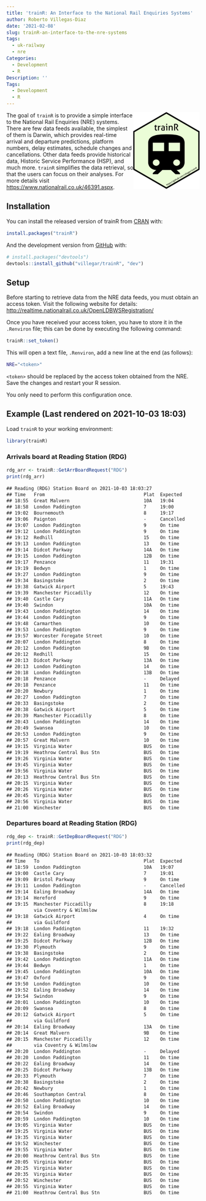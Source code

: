 ```yaml
---
title: 'trainR: An Interface to the National Rail Enquiries Systems'
author: Roberto Villegas-Diaz
date: '2021-02-08'
slug: trainR-an-interface-to-the-nre-systems
tags:
  - uk-railway
  - nre
Categories:
  - Development
  - R
Description: ''
Tags:
  - Development
  - R
---
```


<img src="https://raw.githubusercontent.com/villegar/trainR/main/inst/images/logo.png" alt="logo" align="right" height=200px/>

The goal of `trainR` is to provide a simple interface to the 
National Rail Enquiries (NRE) systems. There are few data feeds 
available, the simplest of them is Darwin, which provides real-time 
arrival and departure predictions, platform numbers, delay estimates, 
schedule changes and cancellations. Other data feeds provide historical 
data, Historic Service Performance (HSP), and much more. `trainR` 
simplifies the data retrieval, so that the users can focus on their 
analyses. For more details visit 
https://www.nationalrail.co.uk/46391.aspx.

## Installation

You can install the released version of trainR from [CRAN](https://CRAN.R-project.org) with:

``` r
install.packages("trainR")
```

And the development version from [GitHub](https://github.com/) with:

``` r
# install.packages("devtools")
devtools::install_github("villegar/trainR", "dev")
```

## Setup
Before starting to retrieve data from the NRE data feeds, you must obtain an access token. 
Visit the following website for details: http://realtime.nationalrail.co.uk/OpenLDBWSRegistration/

Once you have received your access token, you have to store it in the `.Renviron` file; this can be 
done by executing the following command:


```r
trainR::set_token()
```

This will open a text file, `.Renviron`, add a new line at the end (as follows):

```bash
NRE="<token>"
```

`<token>` should be replaced by the access token obtained from the NRE. Save the changes and restart 
your R session.

You only need to perform this configuration once.

## Example (Last rendered on 2021-10-03 18:03)

Load `trainR` to your working environment:

```r
library(trainR)
```

### Arrivals board at Reading Station (RDG)


```r
rdg_arr <- trainR::GetArrBoardRequest("RDG")
print(rdg_arr)
```

```
## Reading (RDG) Station Board on 2021-10-03 18:03:27
## Time   From                                    Plat  Expected
## 18:55  Great Malvern                           10A   19:04
## 18:58  London Paddington                       7     19:00
## 19:02  Bournemouth                             8     19:17
## 19:06  Paignton                                -     Cancelled
## 19:07  London Paddington                       9     On time
## 19:12  London Paddington                       9     On time
## 19:12  Redhill                                 15    On time
## 19:13  London Paddington                       13    On time
## 19:14  Didcot Parkway                          14A   On time
## 19:15  London Paddington                       12B   On time
## 19:17  Penzance                                11    19:31
## 19:19  Bedwyn                                  1     On time
## 19:27  London Paddington                       9     On time
## 19:34  Basingstoke                             2     On time
## 19:38  Gatwick Airport                         5     19:43
## 19:39  Manchester Piccadilly                   12    On time
## 19:40  Castle Cary                             11A   On time
## 19:40  Swindon                                 10A   On time
## 19:43  London Paddington                       14    On time
## 19:44  London Paddington                       9     On time
## 19:48  Carmarthen                              10    On time
## 19:53  London Paddington                       9     On time
## 19:57  Worcester Foregate Street               10    On time
## 20:07  London Paddington                       8     On time
## 20:12  London Paddington                       9B    On time
## 20:12  Redhill                                 15    On time
## 20:13  Didcot Parkway                          13A   On time
## 20:13  London Paddington                       14    On time
## 20:18  London Paddington                       13B   On time
## 20:18  Penzance                                -     Delayed
## 20:18  Penzance                                11    On time
## 20:20  Newbury                                 1     On time
## 20:27  London Paddington                       7     On time
## 20:33  Basingstoke                             2     On time
## 20:38  Gatwick Airport                         5     On time
## 20:39  Manchester Piccadilly                   8     On time
## 20:43  London Paddington                       14    On time
## 20:49  Swansea                                 10    On time
## 20:53  London Paddington                       9     On time
## 20:57  Great Malvern                           10    On time
## 19:15  Virginia Water                          BUS   On time
## 19:19  Heathrow Central Bus Stn                BUS   On time
## 19:26  Virginia Water                          BUS   On time
## 19:45  Virginia Water                          BUS   On time
## 19:56  Virginia Water                          BUS   On time
## 20:13  Heathrow Central Bus Stn                BUS   On time
## 20:15  Virginia Water                          BUS   On time
## 20:26  Virginia Water                          BUS   On time
## 20:45  Virginia Water                          BUS   On time
## 20:56  Virginia Water                          BUS   On time
## 21:00  Winchester                              BUS   On time
```

### Departures board at Reading Station (RDG)


```r
rdg_dep <- trainR::GetDepBoardRequest("RDG")
print(rdg_dep)
```

```
## Reading (RDG) Station Board on 2021-10-03 18:03:32
## Time   To                                      Plat  Expected
## 18:59  London Paddington                       10A   19:07
## 19:00  Castle Cary                             7     19:01
## 19:09  Bristol Parkway                         9     On time
## 19:11  London Paddington                       -     Cancelled
## 19:14  Ealing Broadway                         14A   On time
## 19:14  Hereford                                9     On time
## 19:15  Manchester Piccadilly                   8     19:18
##        via Coventry & Wilmslow                 
## 19:18  Gatwick Airport                         4     On time
##        via Guildford                           
## 19:18  London Paddington                       11    19:32
## 19:22  Ealing Broadway                         13    On time
## 19:25  Didcot Parkway                          12B   On time
## 19:30  Plymouth                                9     On time
## 19:38  Basingstoke                             2     On time
## 19:42  London Paddington                       11A   On time
## 19:44  Bedwyn                                  1     On time
## 19:45  London Paddington                       10A   On time
## 19:47  Oxford                                  9     On time
## 19:50  London Paddington                       10    On time
## 19:52  Ealing Broadway                         14    On time
## 19:54  Swindon                                 9     On time
## 20:01  London Paddington                       10    On time
## 20:09  Swansea                                 8     On time
## 20:12  Gatwick Airport                         5     On time
##        via Guildford                           
## 20:14  Ealing Broadway                         13A   On time
## 20:14  Great Malvern                           9B    On time
## 20:15  Manchester Piccadilly                   12    On time
##        via Coventry & Wilmslow                 
## 20:20  London Paddington                       -     Delayed
## 20:20  London Paddington                       11    On time
## 20:22  Ealing Broadway                         14    On time
## 20:25  Didcot Parkway                          13B   On time
## 20:33  Plymouth                                7     On time
## 20:38  Basingstoke                             2     On time
## 20:42  Newbury                                 1     On time
## 20:46  Southampton Central                     8     On time
## 20:50  London Paddington                       10    On time
## 20:52  Ealing Broadway                         14    On time
## 20:54  Swindon                                 9     On time
## 20:59  London Paddington                       10    On time
## 19:05  Virginia Water                          BUS   On time
## 19:25  Virginia Water                          BUS   On time
## 19:35  Virginia Water                          BUS   On time
## 19:52  Winchester                              BUS   On time
## 19:55  Virginia Water                          BUS   On time
## 20:00  Heathrow Central Bus Stn                BUS   On time
## 20:05  Virginia Water                          BUS   On time
## 20:25  Virginia Water                          BUS   On time
## 20:35  Virginia Water                          BUS   On time
## 20:52  Winchester                              BUS   On time
## 20:55  Virginia Water                          BUS   On time
## 21:00  Heathrow Central Bus Stn                BUS   On time
```
